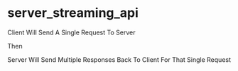 # server_streaming_api

Client Will Send A Single Request To Server

Then


Server Will Send Multiple Responses Back To Client For That Single Request
